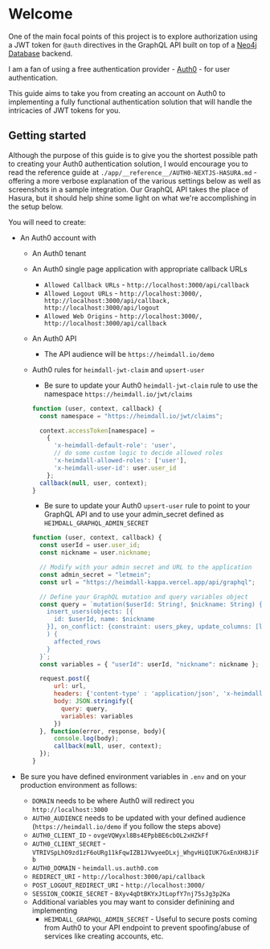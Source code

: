 # Welcome

One of the main focal points of this project is to explore authorization using a JWT token for `@auth` directives in the GraphQL API built on top of a [Neo4j Database](https://neo4j.com) backend.

I am a fan of using a free authentication provider - [Auth0](https://auth0.com) - for user authentication.

This guide aims to take you from creating an account on Auth0 to implementing a fully functional authentication solution that will handle the intricacies of JWT tokens for you.

## Getting started

Although the purpose of this guide is to give you the shortest possible path to creating your Auth0 authentication solution, I would encourage you to read the reference guide at `./app/__reference__/AUTH0-NEXTJS-HASURA.md` - offering a more verbose explanation of the various settings below as well as screenshots in a sample integration. Our GraphQL API takes the place of Hasura, but it should help shine some light on what we're accomplishing in the setup below.

You will need to create:

- An Auth0 account with

  - An Auth0 tenant
  - An Auth0 single page application with appropriate callback URLs
    - `Allowed Callback URLs` - `http://localhost:3000/api/callback`
    - `Allowed Logout URLs` - `http://localhost:3000/, http://localhost:3000/api/callback, http://localhost:3000/api/logout`
    - `Allowed Web Origins` - `http://localhost:3000/, http://localhost:3000/api/callback`
  - An Auth0 API
    - The API audience will be `https://heimdall.io/demo`
  - Auth0 rules for `heimdall-jwt-claim` and `upsert-user`

    - Be sure to update your Auth0 `heimdall-jwt-claim` rule to use the namespace `https://heimdall.io/jwt/claims`

    ```js
    function (user, context, callback) {
      const namespace = "https://heimdall.io/jwt/claims";

      context.accessToken[namespace] =
        {
          'x-heimdall-default-role': 'user',
          // do some custom logic to decide allowed roles
          'x-heimdall-allowed-roles': ['user'],
          'x-heimdall-user-id': user.user_id
        };
      callback(null, user, context);
    }
    ```

    - Be sure to update your Auth0 `upsert-user` rule to point to your GraphQL API and to use your admin_secret defined as `HEIMDALL_GRAPHQL_ADMIN_SECRET`

    ```js
    function (user, context, callback) {
      const userId = user.user_id;
      const nickname = user.nickname;

      // Modify with your admin secret and URL to the application
      const admin_secret = "letmein";
      const url = "https://heimdall-kappa.vercel.app/api/graphql";

      // Define your GraphQL mutation and query variables object
      const query = `mutation($userId: String!, $nickname: String) {
        insert_users(objects: [{
          id: $userId, name: $nickname
        }], on_conflict: {constraint: users_pkey, update_columns: [last_seen, name]}
        ) {
          affected_rows
        }
      }`;
      const variables = { "userId": userId, "nickname": nickname };

      request.post({
          url: url,
          headers: {'content-type' : 'application/json', 'x-heimdall-admin-secret': admin_secret},
          body: JSON.stringify({
            query: query,
            variables: variables
          })
      }, function(error, response, body){
          console.log(body);
          callback(null, user, context);
      });
    }
    ```

- Be sure you have defined environment variables in `.env` and on your production environment as follows:
  - `DOMAIN` needs to be where Auth0 will redirect you `http://localhost:3000`
  - `AUTH0_AUDIENCE` needs to be updated with your defined audience (`https://heimdall.io/demo` if you follow the steps above)
  - `AUTH0_CLIENT_ID` - `ovgeVQWyxl8Bs4EPpbBE6cbOL2xHZkFf`
  - `AUTH0_CLIENT_SECRET` - `VTRIVSpLhO9zd1zF6oURg11kFqwIZB1JVwyeeDLxj_WhgvHiQIUK7GxEnXH8JiFb`
  - `AUTH0_DOMAIN` - `heimdall.us.auth0.com`
  - `REDIRECT_URI` - `http://localhost:3000/api/callback`
  - `POST_LOGOUT_REDIRECT_URI` - `http://localhost:3000/`
  - `SESSION_COOKIE_SECRET` - `BXyv4qDtBKYxJtLopfY7nj75sJg3p2Ka`
  - Additional variables you may want to consider definining and implementing
    - `HEIMDALL_GRAPHQL_ADMIN_SECRET` - Useful to secure posts coming from Auth0 to your API endpoint to prevent spoofing/abuse of services like creating accounts, etc.
